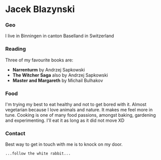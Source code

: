 # Jacek Blazynski

### Geo

I live in Binningen in canton Baselland in Switzerland

### Reading

Three of my favourite books are:

- **Narrenturm** by Andrzej Sapkowski
- **The Witcher Saga** also by Andrzej Sapkowski
- **Master and Margareth** by Michail Bulhakov

### Food

I'm trying my best to eat healthy and not to get bored with it. Almost vegetarian because I love animals and nature. It makes me feel more in tune. 
Cooking is one of many food passions, amongst baking, gardening and experimenting. 
I'll eat it as long as it did not move XD

### Contact

Best way to get in touch with me is to knock on my door.

`...follow the white rabbit...` 
